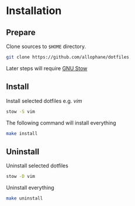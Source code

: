 # Installation

## Prepare

Clone sources to `$HOME` directory.

```sh
git clone https://github.com/allophane/dotfiles
```

Later steps will require [GNU Stow](https://www.gnu.org/software/stow/)

## Install

Install selected dotfiles e.g. *vim*

```sh
stow -S vim
```

The following command will install everything

```sh
make install
```

## Uninstall

Uninstall selected dotfiles

```sh
stow -D vim
```

Uninstall everything

```sh
make uninstall
```
